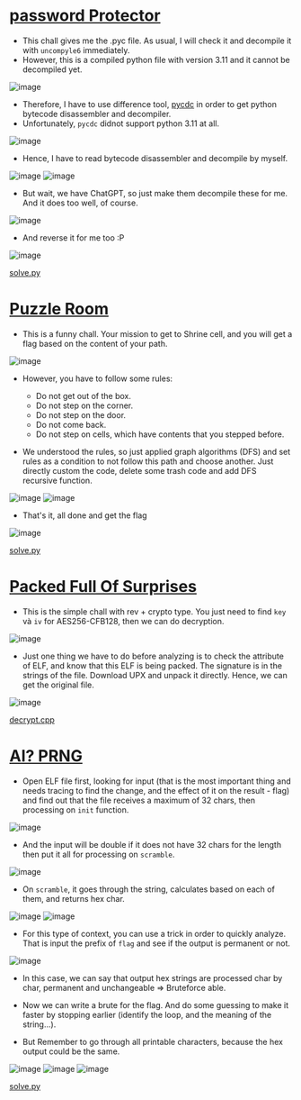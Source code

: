 # [__password Protector__](#passwordProtector)
- This chall gives me the .pyc file. As usual, I will check it and decompile it with `uncompyle6` immediately.
- However, this is a compiled python file with version 3.11 and it cannot be decompiled yet.

![image](https://github.com/user-attachments/assets/af5e03fa-0fed-48ce-a87b-589c11449841)

- Therefore, I have to use difference tool, [pycdc](https://github.com/zrax/pycdc) in order to get python bytecode disassembler and decompiler.
- Unfortunately, `pycdc` didnot support python 3.11 at all.

![image](https://github.com/user-attachments/assets/9f85c4ab-15bc-4de3-991c-e73532c58521)

- Hence, I have to read bytecode disassembler and decompile by myself.

![image](https://github.com/user-attachments/assets/fda82c3d-ad0b-4a83-b7ef-21016f0782c6)
![image](https://github.com/user-attachments/assets/1e6b4c3e-acd6-43d8-a3dc-c5aaf4b80fd8)

- But wait, we have ChatGPT, so just make them decompile these for me. And it does too well, of course.

![image](https://github.com/user-attachments/assets/d26ad371-e8cc-492d-be6b-613f57dd1d81)

- And reverse it for me too :P

![image](https://github.com/user-attachments/assets/5385d912-8369-4d7d-801b-63337f157b40)

[solve.py](./passwordProtected/solve.py)

# [__Puzzle Room__](#PuzzleRoom)
- This is a funny chall. Your mission to get to Shrine cell, and you will get a flag based on the content of your path.

![image](https://github.com/user-attachments/assets/61713312-ee70-46d9-8d3f-00632f9f8446)

- However, you have to follow some rules:
  * Do not get out of the box.
  * Do not step on the corner.
  * Do not step on the door.
  * Do not come back.
  * Do not step on cells, which have contents that you stepped before.

- We understood the rules, so just applied graph algorithms (DFS) and set rules as a condition to not follow this path and choose another. Just directly custom the code, delete some trash code and add DFS recursive function.

![image](https://github.com/user-attachments/assets/9a1e5088-f4e2-40d2-8219-ec9da15cb784)
![image](https://github.com/user-attachments/assets/1c9251c6-93d2-4e90-9a90-1959674a8ba8)

- That's it, all done and get the flag

![image](https://github.com/user-attachments/assets/32a4243e-acd8-4434-a6a1-de5919c1fa6f)

[solve.py](./Puzzle%20Room/solve.py)

# [__Packed Full Of Surprises__](#PackedFullOfSurprises)
- This is the simple chall with rev + crypto type. You just need to find `key` và `iv` for AES256-CFB128, then we can do decryption.

![image](https://github.com/user-attachments/assets/2ff5b8c5-e053-4686-b96f-7b4943002e53)

- Just one thing we have to do before analyzing is to check the attribute of ELF, and know that this ELF is being packed. The signature is in the strings of the file. Download UPX and unpack it directly. Hence, we can get the original file.

![image](https://github.com/user-attachments/assets/30fc6f7a-162d-4b1f-97c7-36bca6f5bdeb)

[decrypt.cpp](./Packed%20Full%20Of%20Surprises/decrypt.cpp)

# [__AI? PRNG__](#AIPRNG)
- Open ELF file first, looking for input (that is the most important thing and needs tracing to find the change, and the effect of it on the result - flag) and find out that the file receives a maximum of 32 chars, then processing on `init` function.

![image](https://github.com/user-attachments/assets/4b1f8777-704e-41d7-91f7-10501941f7c7)

- And the input will be double if it does not have 32 chars for the length then put it all for processing on `scramble`.

![image](https://github.com/user-attachments/assets/8e509a11-edbd-49fe-88ac-9b8cde99368a)

- On `scramble`, it goes through the string, calculates based on each of them, and returns hex char.

![image](https://github.com/user-attachments/assets/43832c4a-f980-4627-ab51-37a98e59ee04)
![image](https://github.com/user-attachments/assets/ca3ba09e-8aef-4952-bc16-2215226329af)

- For this type of context, you can use a trick in order to quickly analyze. That is input the prefix of `flag` and see if the output is permanent or not.

![image](https://github.com/user-attachments/assets/31b84a2a-fac9-4997-af1f-918bb416849e)

- In this case, we can say that output hex strings are processed char by char, permanent and unchangeable => Bruteforce able.

- Now we can write a brute for the flag. And do some guessing to make it faster by stopping earlier (identify the loop, and the meaning of the string...).
- But Remember to go through all printable characters, because the hex output could be the same.

![image](https://github.com/user-attachments/assets/5d647f49-9c2f-4c10-b3f7-7b4ae42bb721)
![image](https://github.com/user-attachments/assets/bac07669-f5c9-4c1f-afef-4c1c8729c3e0)
![image](https://github.com/user-attachments/assets/32396817-909d-4514-b26b-65df70d97204)

[solve.py](./AI%3F%20PRNG/solve.py)
